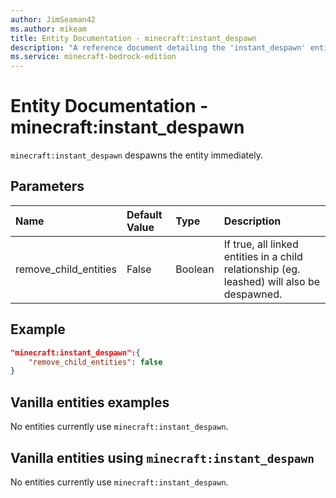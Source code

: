 ```yaml
---
author: JimSeaman42
ms.author: mikeam
title: Entity Documentation - minecraft:instant_despawn
description: "A reference document detailing the 'instant_despawn' entity component"
ms.service: minecraft-bedrock-edition
---
```


# Entity Documentation - minecraft:instant_despawn

`minecraft:instant_despawn` despawns the entity immediately.

## Parameters

|Name |Default Value  |Type  |Description  |
|:----------|:----------|:----------|:----------|
| remove_child_entities| False| Boolean| If true, all linked entities in a child relationship (eg. leashed) will also be despawned. |

## Example

```json
"minecraft:instant_despawn":{
    "remove_child_entities": false
}
```

## Vanilla entities examples

No entities currently use `minecraft:instant_despawn`.

## Vanilla entities using `minecraft:instant_despawn`

No entities currently use `minecraft:instant_despawn`.
